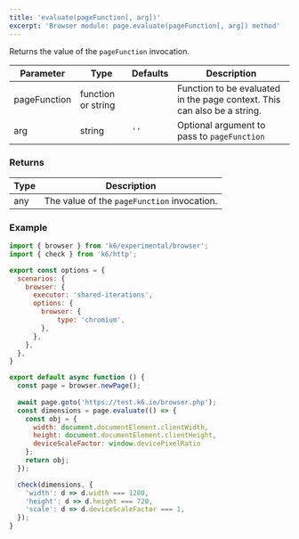 ```yaml
---
title: 'evaluate(pageFunction[, arg])'
excerpt: 'Browser module: page.evaluate(pageFunction[, arg]) method'
---
```


Returns the value of the `pageFunction` invocation.

<TableWithNestedRows>

| Parameter       | Type   | Defaults | Description                                                                                                                                                                                 |
|-----------------|--------------------|----------|---------------------------------------------------------------------------------------------------------------------------------------------------------------------------------|
| pageFunction    | function or string |          |  Function to be evaluated in the page context. This can also be a string.                                                                                                       |
| arg             | string             | `''`     | Optional argument to pass to `pageFunction`                                                                                                                                     |

</TableWithNestedRows>

### Returns

| Type                 | Description                                                                                     |
| ----                 | -----------                                                                                     |
| any              | The value of the `pageFunction` invocation.         |

### Example

<CodeGroup labels={[]}>

<!-- eslint-skip -->

```javascript
import { browser } from 'k6/experimental/browser';
import { check } from 'k6/http';

export const options = {
  scenarios: {
    browser: {
      executor: 'shared-iterations',
      options: {
        browser: {
            type: 'chromium',
        },
      },
    },
  },
}

export default async function () {
  const page = browser.newPage();
  
  await page.goto('https://test.k6.io/browser.php');
  const dimensions = page.evaluate(() => {
    const obj = {
      width: document.documentElement.clientWidth,
      height: document.documentElement.clientHeight,
      deviceScaleFactor: window.devicePixelRatio
    };
    return obj;
  });

  check(dimensions, {
    'width': d => d.width === 1280,
    'height': d => d.height === 720,
    'scale': d => d.deviceScaleFactor === 1,
  });
}
```

</CodeGroup>